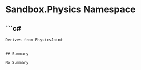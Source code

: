 # Sandbox.Physics Namespace

## ```c#
```c#
Derives from PhysicsJoint
```
```

## Summary

No Summary
